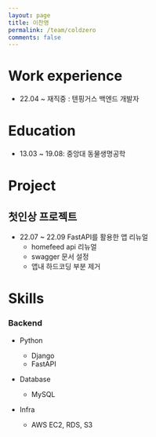 ```yaml
---
layout: page
title: 이찬영
permalink: /team/coldzero
comments: false
---
```


# Work experience
 - 22.04 ~ 재직중 : 텐핑거스 백엔드 개발자

# Education
 - 13.03 ~ 19.08: 중앙대 동물생명공학

# Project

## 첫인상 프로젝트
 - 22.07 ~ 22.09 FastAPI를 활용한 앱 리뉴얼 
    - homefeed api 리뉴얼
    - swagger 문서 설정
    - 앱내 하드코딩 부분 제거

# Skills
### Backend
- Python
    - Django
    - FastAPI

- Database
    - MySQL
- Infra
    - AWS EC2, RDS, S3